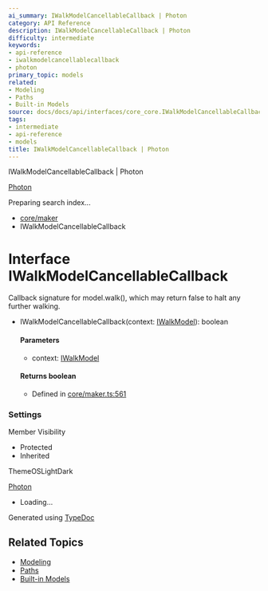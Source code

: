 ```yaml
---
ai_summary: IWalkModelCancellableCallback | Photon
category: API Reference
description: IWalkModelCancellableCallback | Photon
difficulty: intermediate
keywords:
- api-reference
- iwalkmodelcancellablecallback
- photon
primary_topic: models
related:
- Modeling
- Paths
- Built-in Models
source: docs/docs/api/interfaces/core_core.IWalkModelCancellableCallback.html
tags:
- intermediate
- api-reference
- models
title: IWalkModelCancellableCallback | Photon
---
```

IWalkModelCancellableCallback | Photon

[Photon](../index.md)




Preparing search index...

* [core/maker](../modules/core_maker.md)
* IWalkModelCancellableCallback

# Interface IWalkModelCancellableCallback

Callback signature for model.walk(), which may return false to halt any further walking.

* IWalkModelCancellableCallback(context: [IWalkModel](core_maker.IWalkModel.md)): boolean

  #### Parameters

  + context: [IWalkModel](core_maker.IWalkModel.md)

  #### Returns boolean

  + Defined in [core/maker.ts:561](https://github.com/mwhite454/photon/blob/main/packages/photon/src/core/maker.ts#L561)

### Settings

Member Visibility

* Protected
* Inherited

ThemeOSLightDark

[Photon](../index.md)

* Loading...

Generated using [TypeDoc](https://typedoc.org/)

## Related Topics

- [Modeling](../index.md)
- [Paths](../index.md)
- [Built-in Models](../index.md)
